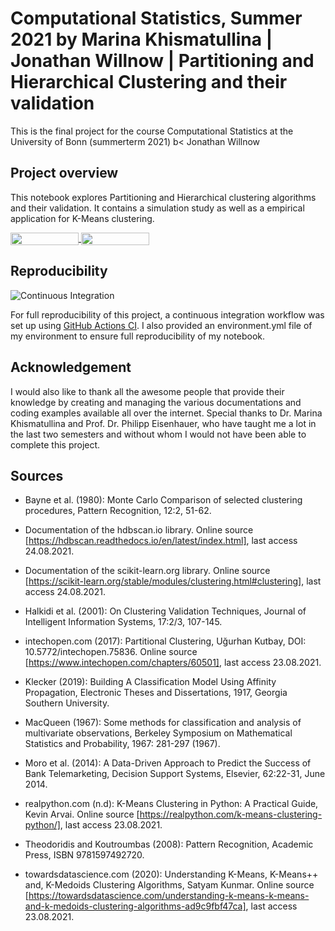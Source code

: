 # Computational Statistics, Summer 2021 by Marina Khismatullina | Jonathan Willnow | Partitioning and Hierarchical Clustering and their validation

This is the final project for the course Computational Statistics at the University of Bonn (summerterm 2021) b< Jonathan Willnow



## Project overview

This notebook explores Partitioning and Hierarchical clustering algorithms and their validation. It contains a simulation study as well as a empirical application for K-Means clustering.



<a href="https://nbviewer.jupyter.org/github/JonathanWillnow/CompuStatsClustering/blob/main/FinalProject.ipynb"
   target="_parent">
   <img align="center"
  src="https://raw.githubusercontent.com/jupyter/design/master/logos/Badges/nbviewer_badge.png"
      width="109" height="20">
</a>
<a href="https://mybinder.org/v2/gh/JonathanWillnow/CompuStatsClustering/main?filepath=FinalProject.ipynb"
    target="_parent">
    <img align="center"
       src="https://mybinder.org/badge_logo.svg"
       width="109" height="20">
</a>

## Reproducibility


![Continuous Integration](https://github.com/OpenSourceEconomics/ose-template-course-project/workflows/Continuous%20Integration/badge.svg)

For full reproducibility of this project, a continuous integration workflow was set up using [GitHub Actions CI](https://docs.github.com/en/actions). I also provided an environment.yml file of my environment to ensure full reproducibility of my notebook.


## Acknowledgement

I would also like to thank all the awesome people that provide their knowledge by creating and managing the various documentations and coding examples available all over the internet. Special thanks to Dr. Marina Khismatullina and Prof. Dr. Philipp Eisenhauer, who have taught me a lot in the last two semesters and without whom I would not have been able to complete this project.


## Sources



* Bayne et al. (1980): Monte Carlo Comparison of selected clustering procedures, Pattern Recognition, 12:2, 51-62.


* Documentation of the hdbscan.io library. Online source [https://hdbscan.readthedocs.io/en/latest/index.html], last access 24.08.2021.


* Documentation of the scikit-learn.org library. Online source [https://scikit-learn.org/stable/modules/clustering.html#clustering], last access 24.08.2021.


* Halkidi et al. (2001): On Clustering Validation Techniques, Journal of Intelligent Information Systems, 17:2/3, 107-145.


* intechopen.com (2017): Partitional Clustering, Uğurhan Kutbay, DOI: 10.5772/intechopen.75836. Online source [https://www.intechopen.com/chapters/60501], last access 23.08.2021.


* Klecker (2019): Building A Classification Model Using Affinity Propagation, Electronic Theses and Dissertations, 1917, Georgia Southern University.


* MacQueen (1967): Some methods for classification and analysis of multivariate observations, Berkeley Symposium on Mathematical Statistics and Probability, 1967: 281-297 (1967).


* Moro et al. (2014): A Data-Driven Approach to Predict the Success of Bank Telemarketing, Decision Support Systems, Elsevier, 62:22-31, June 2014.


* realpython.com (n.d): K-Means Clustering in Python: A Practical Guide, Kevin Arvai. Online source [https://realpython.com/k-means-clustering-python/], last access 23.08.2021.


* Theodoridis and Koutroumbas (2008): Pattern Recognition, Academic Press, ISBN 9781597492720.


* towardsdatascience.com (2020): Understanding K-Means, K-Means++ and, K-Medoids Clustering Algorithms, Satyam Kunmar. Online source [https://towardsdatascience.com/understanding-k-means-k-means-and-k-medoids-clustering-algorithms-ad9c9fbf47ca], last access 23.08.2021.









